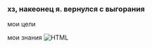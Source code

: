 ### хз, накеонец я. вернулся с выгорания

мои цели 

мои знания <img src="https://img.shields.io/badge/HTML5-black?style=for-the-badge&logo=HTML5&logoColor=E34F26" alt="HTML"/>
